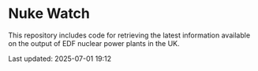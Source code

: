 # Nuke Watch

This repository includes code for retrieving the latest information available on the output of EDF nuclear power plants in the UK.

Last updated: 2025-07-01 19:12